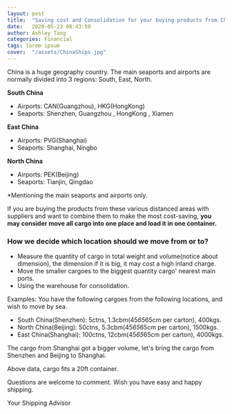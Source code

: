 ```yaml
---
layout: post
title:  "Saving cost and Consolidation for your buying products from China"
date:   2020-05-23 08:43:59
author: Ashley Tang
categories: Financial
tags: lorem ipsum
cover:  "/assets/ChinaShips.jpg"
---
```


China is a huge geography country. The main seaports and airports are normally divided into 3 regions: South, East, North.

<!-- more -->  

**South China**

- Airports: CAN(Guangzhou), HKG(HongKong)
- Seaports: Shenzhen, Guangzhou , HongKong , Xiamen

**East China**

- Airports: PVG(Shanghai)
- Seaports: Shanghai, Ningbo

**North China**

- Airports: PEK(Beijing)
- Seaports: Tianjin, Qingdao 


*Mentioning the main seaports and airports only.
    
If you are buying the products from these various distanced areas with suppliers and want to combine them to make the most cost-saving, **you may consider move all cargo into one place and load it in one container.**

### How we decide which location should we move from or to? 

- Measure the quantity of cargo in total weight and volume(notice about dimension), the dimension if it is big, it may cost a high inland charge. 
- Move the smaller cargoes to the biggest quantity cargo' nearest main ports.
- Using the warehouse for consolidation.

Examples: 
You have the following cargoes from the following locations, and wish to move by sea. 

- South China(Shenzhen):  5ctns,  1.3cbm(45*65*65cm per carton), 400kgs. 
- North China(Beijing):   50ctns, 5.3cbm(45*65*65cm per carton), 1500kgs. 
- East China(Shanghai):   100ctns, 12cbm(45*65*65cm per carton), 4000kgs. 

The cargo from Shanghai got a bigger volume, let's bring the cargo from Shenzhen and Beijing to Shanghai.

Above data, cargo fits a 20ft container.


Questions are welcome to comment.
Wish you have easy and happy shipping.

Your Shipping Advisor


